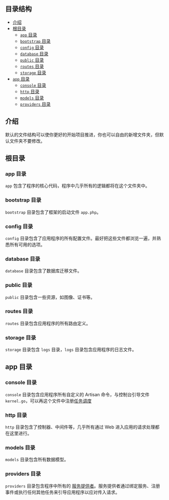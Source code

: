 ## 目录结构

- [介绍](#introduction)
- [根目录](#root)
    - [`app` 目录](#root-app)
    - [`bootstrap` 目录](#root-bootstrap)
    - [`config` 目录](#root-config)
    - [`database` 目录](#root-database)
    - [`public` 目录](#root-public)
    - [`routes` 目录](#root-routes)
    - [`storage` 目录](#root-storage)
- [`app` 目录](#app)
    - [`console` 目录](#app-console)
    - [`http` 目录](#app-http)
    - [`models` 目录](#app-models)
    - [`providers` 目录](#app-providers)

<a name="introduction"></a>

## 介绍

默认的文件结构可以使你更好的开始项目推进，你也可以自由的新增文件夹，但默认文件夹不要修改。

<a name="root"></a>

## 根目录

<a name="root-app"></a>

### app 目录

`app` 包含了程序的核心代码，程序中几乎所有的逻辑都将在这个文件夹中。

<a name="root-bootstrap"></a>

### bootstrap 目录

`bootstrap` 目录包含了框架的启动文件 `app.php`。

<a name="root-config"></a>

### config 目录

`config` 目录包含了应用程序的所有配置文件。最好把这些文件都浏览一遍，并熟悉所有可用的选项。

<a name="root-database"></a>

### database 目录

`database` 目录包含了数据库迁移文件。

<a name="root-public"></a>

### public 目录

`public` 目录包含一些资源，如图像、证书等。

<a name="root-routes"></a>

### routes 目录

`routes` 目录包含应用程序的所有路由定义。

<a name="root-storage"></a>

### storage 目录

`storage` 目录包含 `logs` 目录，`logs` 目录包含应用程序的日志文件。

<a name="app"></a>

## app 目录

<a name="app-console"></a>

### console 目录

`console` 目录包含应用程序所有自定义的 Artisan 命令，与控制台引导文件 `kernel.go`，可以再这个文件中注册[任务调度](#schedule)

<a name="app-http"></a>

### http 目录

`http` 目录包含了控制器、中间件等，几乎所有通过 Web 进入应用的请求处理都在这里进行。

<a name="app-models"></a>

### models 目录

`models` 目录包含所有数据模型。

<a name="app-providers"></a>

### providers 目录

`providers` 目录包含程序中所有的 [服务提供者](#providers)。服务提供者通过绑定服务、注册事件或执行任何其他任务来引导应用程序以应对传入请求。
